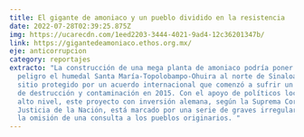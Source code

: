 ```yaml
---
title: El gigante de amoniaco y un pueblo dividido en la resistencia
date: 2022-07-28T02:39:25.875Z
img: https://ucarecdn.com/1eed2203-3444-4021-9ad4-12c36201347b/
link: https://gigantedeamoniaco.ethos.org.mx/
eje: anticorrupcion
category: reportajes
extracto: "La construcción de una mega planta de amoniaco podría poner en
  peligro el humedal Santa María-Topolobampo-Ohuira al norte de Sinaloa, un
  sitio protegido por un acuerdo internacional que comenzó a sufrir un proceso
  de destrucción y contaminación en 2015. Con el apoyo de políticos locales de
  alto nivel, este proyecto con inversión alemana, según la Suprema Corte de
  Justicia de la Nación, está marcado por una serie de graves irregularidades y
  la omisión de una consulta a los pueblos originarios. "
---
```

